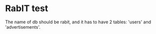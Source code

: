 # RabIT test 


The name of db should be rabit, and it has to have 2 tables: 'users' and 'advertisements'.

